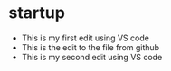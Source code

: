 # startup
* This is my first edit using VS code
* This is the edit to the file from github
* This is my second edit using VS code
